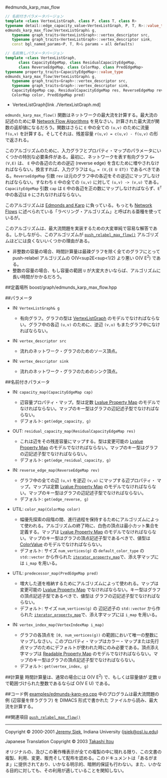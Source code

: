 #edmunds_karp_max_flow
```cpp
// 名前付きパラメータバージョン
template <class VertexListGraph, class P, class T, class R>
typename detail::edge_capacity_value<VertexListGraph, P, T, R>::value_type
edmunds_karp_max_flow(VertexListGraph& g, 
   typename graph_traits<VertexListGraph>::vertex_descriptor src,
   typename graph_traits<VertexListGraph>::vertex_descriptor sink,
   const bgl_named_params<P, T, R>& params = all defaults)

// 名前無しパラメータバージョン
template <class VertexListGraph, 
	  class CapacityEdgeMap, class ResidualCapacityEdgeMap,
	  class ReverseEdgeMap, class ColorMap, class PredEdgeMap>
typename property_traits<CapacityEdgeMap>::value_type
edmunds_karp_max_flow(VertexListGraph& g, 
   typename graph_traits<Graph>::vertex_descriptor src,
   typename graph_traits<Graph>::vertex_descriptor sink,
   CapacityEdgeMap cap, ResidualCapacityEdgeMap res, ReverseEdgeMap rev, 
   ColorMap color, PredEdgeMap pred)
```
* VertexListGraph[link ./VertexListGraph.md]

`edmunds_karp_max_flow()` 関数はネットワークの最大流を計算する。最大流の記述のために章 [Network Flow Algorithms](./graph_theory_review.md#network-flow-algorithms) を見なさい。計算された最大流が関数の返却値になるだろう。関数はさらに `E` 中の全ての `(u,v)` のために流量 `f(u,v)` を計算する。そしてそれは、残差容量 `r(u,v) = c(u,v) - f(u,v)` の形で返される。

このアルゴリズムのために、入力グラフとプロパティ・マップのパラメータにいくつかの特別な必要条件がある。最初に、ネットワークを表す有向グラフ `G=(V,E)` は、 `E` 中の各辺のための逆辺 (reverse edge) を含むために増やされなければならない。換言すれば、入力グラフは <code>G<sub>in</sub> = (V,{E U ET})</code> であるべきである。`ReverseEdgeMap` 引数 `rev` は元のグラフ中の各辺をその逆辺にマップしなければならない。すなわち `E` 中の全ての `(u,v)` に対して `(u,v) -> (v,u)` である。`CapacityEdgeMap` 引数 `cap` は `E` 中の各辺を正の数にマップしなければならず、<code>E<sup>T</sup></code> 中の各辺は `0` にされなければならない。

このアルゴリズムは [Edmonds and Karp](./bibliography.md#edmonds72:_improvements_netflow) に負っている。もっとも [Network Flows](./bibliography.md#ahuja93:_network_flows) に述べられている「ラベリング・アルゴリズム」と呼ばれる亜種を使っているが。

このアルゴリズムは、最大流問題を実装するための大変単純で容易な解答である。しかしながら、このアルゴリズムが [`push_relabel_max_flow()`](./push_relabel_max_flow.md) アルゴリズムほどには良くないいくつかの理由がある。

- 非整数の容量の場合、時間計算量は最疎グラフを除く全てのグラフにとって push-relabel アルゴリズムの O(V<sup2</sup>E<sup<1/2</sup>) より悪い O(V E<sup>2</sup>) である。
- 整数の容量の場合、もし容量の範囲 `U` が大変大きいならば、アルゴリズムに長い時間がかかるだろう。


##定義場所
boost/graph/edmunds_karp_max_flow.hpp


##パラメータ
- IN: `VertexListGraph& g`
	- 有向グラフ。グラフの型は [VertexListGraph](./VertexListGraph.md) のモデルでなければならない。グラフ中の各辺 `(u,v)` のために、逆辺 `(v,u)` もまたグラフ中になければならない。

- IN: `vertex_descriptor src`
	- 流れのネットワーク・グラフのためのソース頂点。

- IN: `vertex_descriptor sink`
	- 流れのネットワーク・グラフのためのシンク頂点。


##名前付きパラメータ
- IN: `capacity_map(CapacityEdgeMap cap)`
	- 辺容量プロパティ・マップ。型は定数 [Lvalue Property Map](../property_map/LvaluePropertyMap.md) のモデルでなければならない。マップのキー型はグラフの辺記述子型でなければならない。
	- デフォルト: `get(edge_capacity, g)`

- OUT: `residual_capacity_map(ResidualCapacityEdgeMap res)`
	- これは辺をその残差容量にマップする。型は変更可能の [Lvalue Property Map](../property_map/LvaluePropertyMap.md) のモデルでなければならない。マップのキー型はグラフの辺記述子型でなければならない。 
	- デフォルト: `get(edge_residual_capacity, g)`

- IN: `reverse_edge_map(ReverseEdgeMap rev)`
	- グラフ中の全ての辺 `(u,v)` を逆辺 `(v,u)` にマップする辺プロパティ・ マップ。マップは定数 [Lvalue Property Map](../property_map/LvaluePropertyMap.md) のモデルでなければならない。マップのキー型はグラフの辺記述子型でなければならない。
	- デフォルト: `get(edge_reverse, g)`

- UTIL: `color_map(ColorMap color)`
	- 幅優先探索の段階の間、進行過程を保持するためにアルゴリズムによって使われる。アルゴリズムの終了時に、白色の頂点は最小カット集合を定義する。マップは [Lvalue Property Map](../property_map/LvaluePropertyMap.md) のモデルでなければならない。マップのキー型はグラフの頂点記述子型であるべきで、値型は [ColorValue](./ColorValue.md) のモデルでなければならない。
	- デフォルト: サイズ `num_vertices(g)` の `default_color_type` の `std::vector` から作られた [`iterator_property_map`](../property_map/iterator_property_map.md)で、添え字マップには `i_map` を用いる。

- UTIL: `predecessor_map(PredEdgeMap pred)`
	- 増大した道を格納するためにアルゴリズムによって使われる。マップは変更可能の [Lvalue Property Map](../property_map/LvaluePropertyMap.md) でなければならない。キー型はグラフの頂点記述子型であるべきで、値型は グラフの辺記述子型でなければならない。
	- デフォルト: サイズ `num_vertices(g)` の 辺記述子の `std::vector` から作られた [`iterator_property_map`](../property_map/iterator_property_map.md)で、添え字マップには `i_map` を用いる。

- IN: `vertex_index_map(VertexIndexMap i_map)`
	- グラフの各頂点を `[0, num_vertices(g))` の範囲において唯一の整数にマップしなさい。このプロパティ・マップはカラー・マップまたは先行点マップのためにデフォルトが使われた時にのみ必要である。頂点添え字マップは [Readable Property Map](../property_map/ReadablePropertyMap.md) のモデルでなければならない。マップのキー型はグラフの頂点記述子型でなければならない。
	- デフォルト: `get(vertex_index, g)`


##計算量
時間計算量は、通常の場合には O(V E<sup>2</sup>) で、もしくは容量値が 定数 `U` で範囲づけられた整数であるならば O(V E U) である。


##コード例
[examples/edmunds-karp-eg.cpp](./examples/edmunds-karp-eg.cpp.md) 中のプログラムは最大流問題の例 (辺容量を伴うグラフ) を DIMACS 形式で書かれた ファイルから読み、最大流を計算する。


##関連項目
[`push_relabel_max_flow()`](./push_relabel_max_flow.md)


***
Copyright © 2000-2001 [Jeremy Siek](http://www.boost.org/doc/libs/1_31_0/people/jeremy_siek.htm), Indiana University (<jsiek@osl.iu.edu>)

Japanese Translation Copyright © 2003 [Takashi Itou](takashi-it@po6.nsk.ne.jp)

オリジナルの、及びこの著作権表示が全ての複製の中に現れる限り、この文書の複製、利用、変更、販売そして配布を認める。このドキュメントは「あるがまま」に提供されており、いかなる明示的、暗黙的保証も行わない。また、いかなる目的に対しても、その利用が適していることを関知しない。

